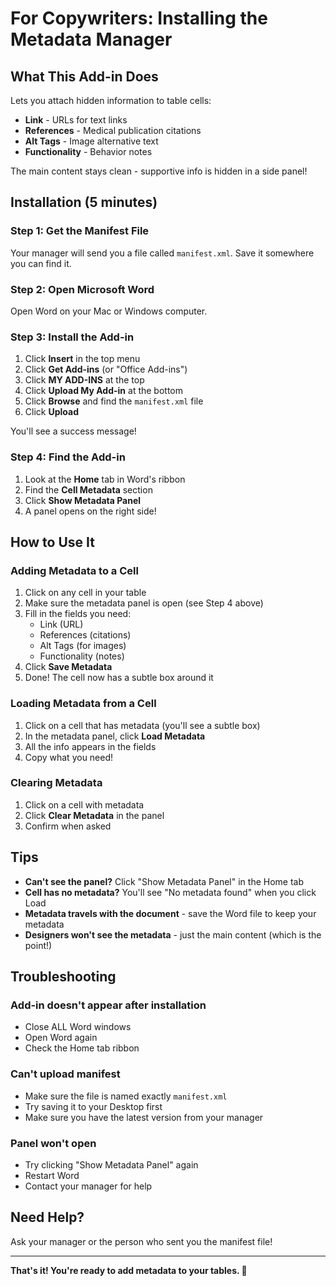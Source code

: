 # For Copywriters: Installing the Metadata Manager

## What This Add-in Does

Lets you attach hidden information to table cells:
- **Link** - URLs for text links
- **References** - Medical publication citations  
- **Alt Tags** - Image alternative text
- **Functionality** - Behavior notes

The main content stays clean - supportive info is hidden in a side panel!

## Installation (5 minutes)

### Step 1: Get the Manifest File

Your manager will send you a file called `manifest.xml`. Save it somewhere you can find it.

### Step 2: Open Microsoft Word

Open Word on your Mac or Windows computer.

### Step 3: Install the Add-in

1. Click **Insert** in the top menu
2. Click **Get Add-ins** (or "Office Add-ins")
3. Click **MY ADD-INS** at the top
4. Click **Upload My Add-in** at the bottom
5. Click **Browse** and find the `manifest.xml` file
6. Click **Upload**

You'll see a success message!

### Step 4: Find the Add-in

1. Look at the **Home** tab in Word's ribbon
2. Find the **Cell Metadata** section
3. Click **Show Metadata Panel**
4. A panel opens on the right side!

## How to Use It

### Adding Metadata to a Cell

1. Click on any cell in your table
2. Make sure the metadata panel is open (see Step 4 above)
3. Fill in the fields you need:
   - Link (URL)
   - References (citations)
   - Alt Tags (for images)
   - Functionality (notes)
4. Click **Save Metadata**
5. Done! The cell now has a subtle box around it

### Loading Metadata from a Cell

1. Click on a cell that has metadata (you'll see a subtle box)
2. In the metadata panel, click **Load Metadata**
3. All the info appears in the fields
4. Copy what you need!

### Clearing Metadata

1. Click on a cell with metadata
2. Click **Clear Metadata** in the panel
3. Confirm when asked

## Tips

- **Can't see the panel?** Click "Show Metadata Panel" in the Home tab
- **Cell has no metadata?** You'll see "No metadata found" when you click Load
- **Metadata travels with the document** - save the Word file to keep your metadata
- **Designers won't see the metadata** - just the main content (which is the point!)

## Troubleshooting

### Add-in doesn't appear after installation
- Close ALL Word windows
- Open Word again
- Check the Home tab ribbon

### Can't upload manifest
- Make sure the file is named exactly `manifest.xml`
- Try saving it to your Desktop first
- Make sure you have the latest version from your manager

### Panel won't open
- Try clicking "Show Metadata Panel" again
- Restart Word
- Contact your manager for help

## Need Help?

Ask your manager or the person who sent you the manifest file!

---

**That's it! You're ready to add metadata to your tables. 🎉**
